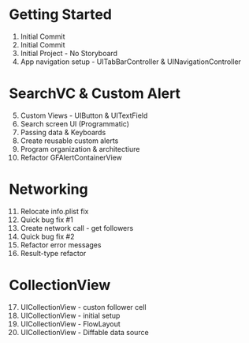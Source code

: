 # Getting Started

1. Initial Commit
2. Initial Commit
3. Initial Project - No Storyboard
4. App navigation setup - UITabBarController & UINavigationController

# SearchVC & Custom Alert
5. Custom Views - UIButton & UITextField
6. Search screen UI (Programmatic)
7. Passing data & Keyboards
8. Create reusable custom alerts
9. Program organization & architectiure
10. Refactor GFAlertContainerView

# Networking
11. Relocate info.plist fix
12. Quick bug fix #1
13. Create network call - get followers
14. Quick bug fix #2
15. Refactor error messages
16. Result-type refactor

# CollectionView
17. UICollectionView - custon follower cell
18. UICollectionView - initial setup
19. UICollectionView - FlowLayout
20. UICollectionView - Diffable data source
